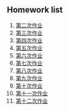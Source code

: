 ## Homework list ##

 1. [第二次作业]()
 2. [第三次作业]()
 3. [第四次作业]()
 4. [第五次作业]()
 5. [第六次作业]()
 6. [第七次作业]()
 7. [第八次作业]()
 8. [第九次作业]()
 9. [第十次作业]()
 10. [第十一次作业]()
 11. [第十二次作业]()
